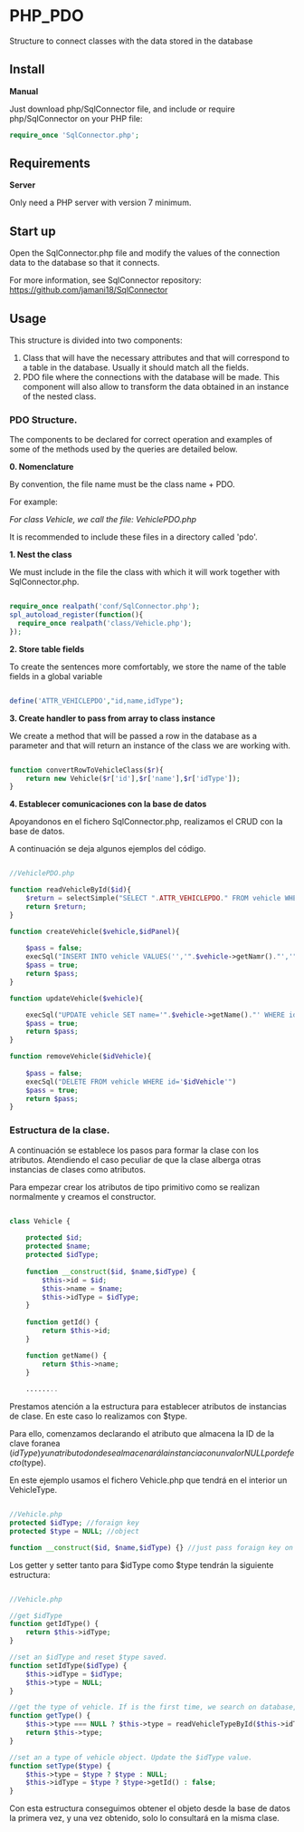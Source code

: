 # PHP_PDO
Structure to connect classes with the data stored in the database

## Install

**Manual**

Just download php/SqlConnector file, and include or require php/SqlConnector on your PHP file:

```php
require_once 'SqlConnector.php';
```

## Requirements

**Server**

Only need a PHP server with version 7 minimum.

## Start up

Open the SqlConnector.php file and modify the values of the connection data to the database so that it connects.

For more information, see SqlConnector repository: https://github.com/jamani18/SqlConnector

## Usage

This structure is divided into two components:

1. Class that will have the necessary attributes and that will correspond to a table in the database. Usually it should match all the fields.
2. PDO file where the connections with the database will be made. This component will also allow to transform the data obtained in an instance of the nested class.

### PDO Structure.

The components to be declared for correct operation and examples of some of the methods used by the queries are detailed below.

**0. Nomenclature**

By convention, the file name must be the class name + PDO.

For example:

_For class Vehicle, we call the file: VehiclePDO.php_

It is recommended to include these files in a directory called 'pdo'.


**1. Nest the class**

We must include in the file the class with which it will work together with SqlConnector.php.

```php

require_once realpath('conf/SqlConnector.php');
spl_autoload_register(function(){
  require_once realpath('class/Vehicle.php');
});

````

**2. Store table fields**

To create the sentences more comfortably, we store the name of the table fields in a global variable


```php

define('ATTR_VEHICLEPDO',"id,name,idType");

````

**3. Create handler to pass from array to class instance**

We create a method that will be passed a row in the database as a parameter and that will return an instance of the class we are working with.

```php

function convertRowToVehicleClass($r){
    return new Vehicle($r['id'],$r['name'],$r['idType']);
}

````

**4. Establecer comunicaciones con la base de datos**

Apoyandonos en el fichero SqlConnector.php, realizamos el CRUD con la base de datos. 

A continuación se deja algunos ejemplos del código.

```php

//VehiclePDO.php

function readVehicleById($id){
    $return = selectSimple("SELECT ".ATTR_VEHICLEPDO." FROM vehicle WHERE id='$id'",'convertRowToVehicleClass');
    return $return;
}

function createVehicle($vehicle,$idPanel){
    
    $pass = false;
    execSql("INSERT INTO vehicle VALUES('','".$vehicle->getNamr()."','".$vehicle->getIdType()."')");
    $pass = true;
    return $pass;
}

function updateVehicle($vehicle){

    execSql("UPDATE vehicle SET name='".$vehicle->getName()."' WHERE id='".$vehicle->getId()."'");
    $pass = true;
    return $pass;
}

function removeVehicle($idVehicle){
    
    $pass = false;
    execSql("DELETE FROM vehicle WHERE id='$idVehicle'")
    $pass = true; 
    return $pass;
}


````

### Estructura de la clase.

A continuación se establece los pasos para formar la clase con los atributos. Atendiendo el caso peculiar de que la clase alberga otras instancias de clases como atributos.

Para empezar crear los atributos de tipo primitivo como se realizan normalmente y creamos el constructor.

```php

class Vehicle {
    
    protected $id;
    protected $name;
    protected $idType;
    
    function __construct($id, $name,$idType) {
        $this->id = $id;
        $this->name = $name;
        $this->idType = $idType;
    }
    
    function getId() {
        return $this->id;
    }

    function getName() {
        return $this->name;
    }
    
    ........


````

Prestamos atención a la estructura para establecer atributos de instancias de clase. En este caso lo realizamos con $type.

Para ello, comenzamos declarando el atributo que almacena la ID de la clave foranea ($idType) y un atributo donde se almacenará la instancia con un valor NULL por defecto ($type).

En este ejemplo usamos el fichero Vehicle.php que tendrá en el interior un VehicleType.

```php

//Vehicle.php
protected $idType; //foraign key
protected $type = NULL; //object

function __construct($id, $name,$idType) {} //just pass foraign key on construct.

````

Los getter y setter tanto para $idType como $type tendrán la siguiente estructura:

```php

//Vehicle.php

//get $idType
function getIdType() {
    return $this->idType;
}

//set an $idType and reset $type saved.
function setIdType($idType) {
    $this->idType = $idType;
    $this->type = NULL;
}

//get the type of vehicle. If is the first time, we search on database, else we get from attribute.
function getType() {
    $this->type === NULL ? $this->type = readVehicleTypeById($this->idType) : false;
    return $this->type;
}

//set an a type of vehicle object. Update the $idType value.
function setType($type) {
    $this->type = $type ? $type : NULL;
    $this->idType = $type ? $type->getId() : false;
}

````

Con esta estructura conseguimos obtener el objeto desde la base de datos la primera vez, y una vez obtenido, solo lo consultará en la misma clase.

